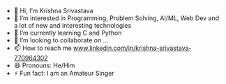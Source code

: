 - 👋 Hi, I’m Krishna Srivastava
- 👀 I’m interested in Programming, Problem Solving, AI/ML, Web Dev and a lot of new and interesting technologies
- 🌱 I’m currently learning C and Python
- 💞️ I’m looking to collaborate on ...
- 📫 How to reach me www.linkedin.com/in/krishna-srivastava-770964302
- 😄 Pronouns: He/Him
- ⚡ Fun fact: I am an Amateur Singer

<!---
itzKSR/itzKSR is a ✨ special ✨ repository because its `README.md` (this file) appears on your GitHub profile.
You can click the Preview link to take a look at your changes.
--->
